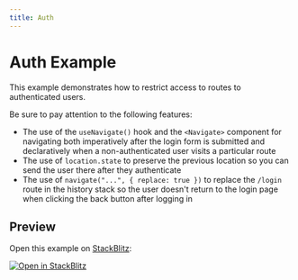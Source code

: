 ```yaml
---
title: Auth
---
```


# Auth Example

This example demonstrates how to restrict access to routes to authenticated users.

Be sure to pay attention to the following features:

- The use of the `useNavigate()` hook and the `<Navigate>` component for navigating both imperatively after the login form is submitted and declaratively when a non-authenticated user visits a particular route
- The use of `location.state` to preserve the previous location so you can send the user there after they authenticate
- The use of `navigate("...", { replace: true })` to replace the `/login` route in the history stack so the user doesn't return to the login page when clicking the back button after logging in

## Preview

Open this example on [StackBlitz](https://stackblitz.com):

[![Open in StackBlitz](https://developer.stackblitz.com/img/open_in_stackblitz.svg)](https://stackblitz.com/github/remix-run/react-router/tree/main/examples/auth?file=src/App.tsx)
